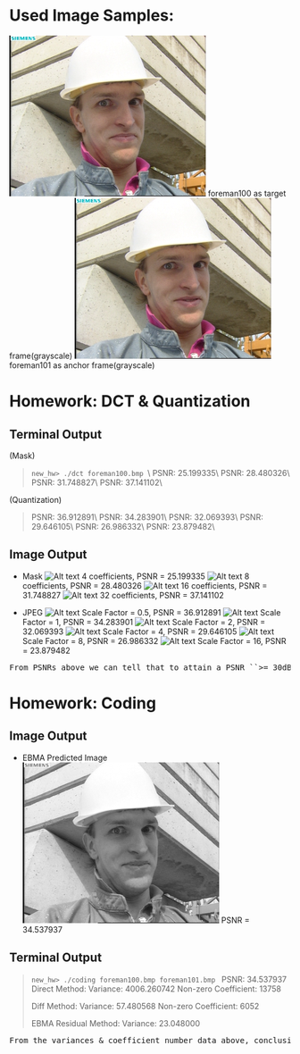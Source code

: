 Used Image Samples:
=======
![Alt text](foreman100.bmp "target") foreman100 as target frame(grayscale)
![Alt text](foreman101.bmp "anchor") foreman101 as anchor frame(grayscale)

Homework: DCT & Quantization
=======

Terminal Output
-------------
(Mask)
> ``new_hw> ./dct foreman100.bmp ``\\
> PSNR: 25.199335\\
> PSNR: 28.480326\\
> PSNR: 31.748827\\
> PSNR: 37.141102\\

(Quantization)

> PSNR: 36.912891\\
> PSNR: 34.283901\\
> PSNR: 32.069393\\
> PSNR: 29.646105\\
> PSNR: 26.986332\\
> PSNR: 23.879482\\


Image Output
-------------
* Mask
![Alt text](dct/Masked0.png "masked") 4 coefficients, PSNR = 25.199335
![Alt text](dct/Masked1.png "masked") 8 coefficients, PSNR = 28.480326
![Alt text](dct/Masked2.png "masked") 16 coefficients, PSNR = 31.748827
![Alt text](dct/Masked3.png "masked") 32 coefficients, PSNR = 37.141102

* JPEG
![Alt text](dct/Quantized0.500000.png "JPEG") Scale Factor = 0.5, PSNR = 36.912891
![Alt text](dct/Quantized1.000012.png "JPEG") Scale Factor = 1, PSNR = 34.283901
![Alt text](dct/Quantized2.000000.png "JPEG") Scale Factor = 2, PSNR = 32.069393
![Alt text](dct/Quantized4.000000.png "JPEG") Scale Factor = 4, PSNR = 29.646105
![Alt text](dct/Quantized8.000000.png "JPEG") Scale Factor = 8, PSNR = 26.986332
![Alt text](dct/Quantized16.000000.png "JPEG") Scale Factor = 16, PSNR = 23.879482


<pre>
From PSNRs above we can tell that to attain a PSNR ``>= 30dB``, a coefficient number of 16 / scale factor of 2 is required.
</pre>



Homework: Coding
=======

Image Output
-------------
* EBMA Predicted Image
![Alt text](predicted.png "Predicted") PSNR = 34.537937

Terminal Output
-------------
> ``new_hw> ./coding foreman100.bmp foreman101.bmp ``
> PSNR: 34.537937
> Direct Method: 
> Variance: 4006.260742
> Non-zero Coefficient: 13758
> 
> Diff Method: 
> Variance: 57.480568
> Non-zero Coefficient: 6052
> 
> EBMA Residual Method: 
> Variance: 23.048000


<pre>
From the variances & coefficient number data above, conclusion can be drawn that coding efficiency Method 3(Motion Compensation) > Method 2(Diff Image) > Method 1(Direct).
</pre>
